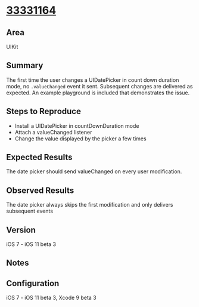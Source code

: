# [33331164](rdar://problem/33331164)

## Area

UIKit

## Summary

The first time the user changes a UIDatePicker in count down duration mode, no `.valueChanged` event it sent. Subsequent changes are delivered as expected. An example playground is included that demonstrates the issue.

## Steps to Reproduce

- Install a UIDatePicker in countDownDuration mode
- Attach a valueChanged listener
- Change the value displayed by the picker a few times

## Expected Results

The date picker should send valueChanged on every user modification.

## Observed Results

The date picker always skips the first modification and only delivers subsequent events

## Version
iOS 7 - iOS 11 beta 3

## Notes



## Configuration

iOS 7 - iOS 11 beta 3, Xcode 9 beta 3
